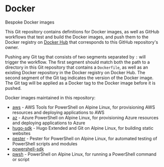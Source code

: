 # Docker

Bespoke Docker images

This Git repository contains definitions for Docker images, as well as GitHub workflows that 
test and build the Docker images, and push them to the Docker registry on [Docker Hub][hub] that 
corresponds to this GitHub repository's owner.

Pushing any Git tag that consists of two segments separated by `:` will trigger the workflow. The 
first segment should match both the path to a directory in this Git repository that contains a 
`Dockerfile`, as well as an existing Docker repository in the Docker registry on Docker Hub. The 
second segment of the Git tag indicates the version of the Docker image. The Git tag will be applied
as a Docker tag to the Docker image before it is pushed.

[badge]: https://github.com/michielvoo/Docker/actions/workflows/default.yml/badge.svg
[workflow]: https://github.com/michielvoo/Docker/actions/workflows/default.yml
[hub]: https://hub.docker.com

Docker images maintained in this repository:

- [aws](aws) - AWS Tools for PowerShell on Alpine Linux, for provisioning AWS resources and deploying applications to AWS
- [az](az) - Azure PowerShell on Alpine Linux, for provisioning Azure resources and deploying applications to Azure
- [hugo-sdk](hugo-sdk) - Hugo Extended and Git on Alpine Linux, for building static websites
- [pester](pester) - Pester for PowerShell on Alpine Linux, for automated testing of PowerShell scripts and modules
- [powershell-sdk](powershell-sdk)
- [pwsh](pwsh) - PowerShell on Alpine Linux, for running a PowerShell command or script

